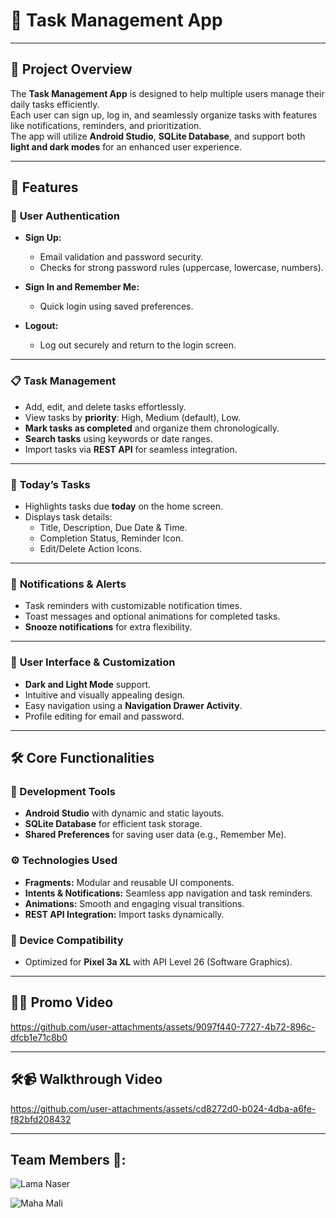 # 📝 **Task Management App**  

---

## 🌟 **Project Overview**  
The **Task Management App** is designed to help multiple users manage their daily tasks efficiently.  
Each user can sign up, log in, and seamlessly organize tasks with features like notifications, reminders, and prioritization.  
The app will utilize **Android Studio**, **SQLite Database**, and support both **light and dark modes** for an enhanced user experience.

---

## 🚀 **Features**  

### 🔐 **User Authentication**  
- **Sign Up:**  
  - Email validation and password security.  
  - Checks for strong password rules (uppercase, lowercase, numbers).  

- **Sign In and Remember Me:**  
  - Quick login using saved preferences.  

- **Logout:**  
  - Log out securely and return to the login screen.  

---

### 📋 **Task Management**  
- Add, edit, and delete tasks effortlessly.  
- View tasks by **priority**: High, Medium (default), Low.  
- **Mark tasks as completed** and organize them chronologically.  
- **Search tasks** using keywords or date ranges.  
- Import tasks via **REST API** for seamless integration.  

---

### 📅 **Today’s Tasks**  
- Highlights tasks due **today** on the home screen.  
- Displays task details:  
  - Title, Description, Due Date & Time.  
  - Completion Status, Reminder Icon.  
  - Edit/Delete Action Icons.  

---

### 🎉 **Notifications & Alerts**  
- Task reminders with customizable notification times.  
- Toast messages and optional animations for completed tasks.  
- **Snooze notifications** for extra flexibility.

---

### 🎨 **User Interface & Customization**  
- **Dark and Light Mode** support.  
- Intuitive and visually appealing design.  
- Easy navigation using a **Navigation Drawer Activity**.  
- Profile editing for email and password.  

---

## 🛠️ **Core Functionalities**  

### **🧰 Development Tools**  
- **Android Studio** with dynamic and static layouts.  
- **SQLite Database** for efficient task storage.  
- **Shared Preferences** for saving user data (e.g., Remember Me).  

### **⚙️ Technologies Used**  
- **Fragments:** Modular and reusable UI components.  
- **Intents & Notifications:** Seamless app navigation and task reminders.  
- **Animations:** Smooth and engaging visual transitions.  
- **REST API Integration:** Import tasks dynamically.  

### **📱 Device Compatibility**  
- Optimized for **Pixel 3a XL** with API Level 26 (Software Graphics).  

---

## 🎥✨ Promo Video

https://github.com/user-attachments/assets/9097f440-7727-4b72-896c-dfcb1e71c8b0


---

## 🛠️📹 Walkthrough Video


https://github.com/user-attachments/assets/cd8272d0-b024-4dba-a6fe-f82bfd208432


---

## Team Members 👥:

<p>
  <img src="https://img.shields.io/badge/Lama%20Naser-blue?style=for-the-badge" alt="Lama Naser">
</p>

<p>
  <img src="https://img.shields.io/badge/Maha%20Mali-yellow?style=for-the-badge" alt="Maha Mali">
</p>  










